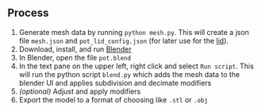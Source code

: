 ## Process

1. Generate mesh data by running `python mesh.py`. This will create a json file `mesh.json` and `pot_lid_config.json` (for later use for the [lid](../pot_lid/)).
2. Download, install, and run [Blender](https://www.blender.org/)
3. In Blender, open the file `pot.blend`
4. In the text pane on the upper left, right click and select `Run script`. This will run the python script `blend.py` which adds the mesh data to the blender UI and applies subdivision and decimate modifiers
5. _(optional)_ Adjust and apply modifiers
6. Export the model to a format of choosing like `.stl` or `.obj`
